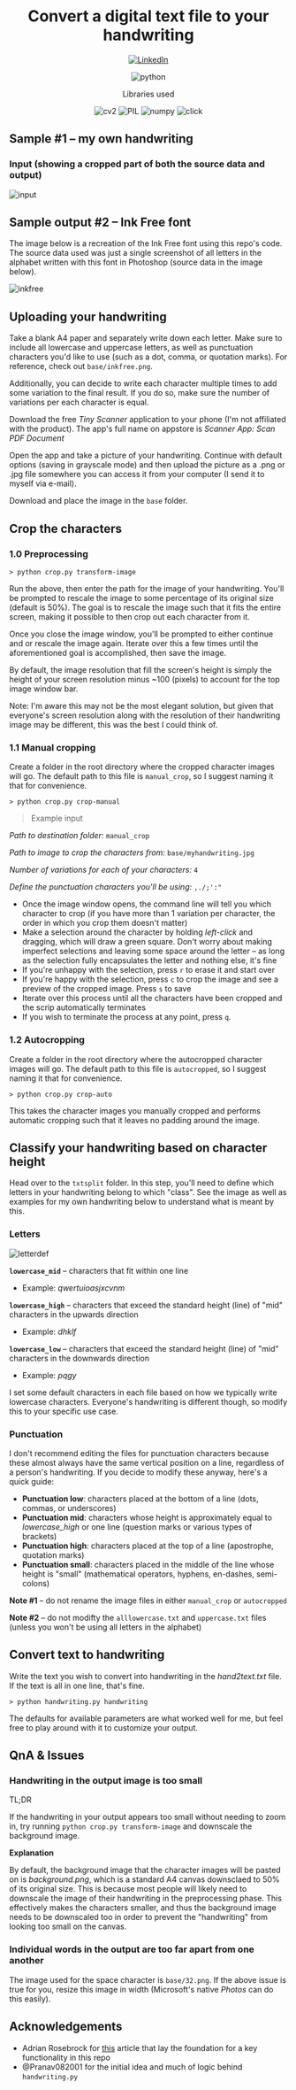 <div align="center">

# Convert a digital text file to your handwriting

<a href='https://www.linkedin.com/in/erik-z%C3%A1vodsk%C3%BD-126a82144/'>![LinkedIn](https://img.shields.io/badge/Erik%20Z%C3%A1vodsk%C3%BD-blue?style=for-the-badge&logo=linkedin&labelColor=blue)</a>

![python](https://camo.githubusercontent.com/3cdf9577401a2c7dceac655bbd37fb2f3ee273a457bf1f2169c602fb80ca56f8/68747470733a2f2f666f7274686562616467652e636f6d2f696d616765732f6261646765732f6d6164652d776974682d707974686f6e2e737667)

Libraries used

![cv2](https://img.shields.io/badge/cv2-blueviolet?style=flat-square)
![PIL](https://img.shields.io/badge/PIL-blueviolet?style=flat-square)
![numpy](https://img.shields.io/badge/numpy-blueviolet?style=flat-square)
![click](https://img.shields.io/badge/altair-blueviolet?style=flat-square)

</div>

## Sample #1 &ndash; my own handwriting

### Input (showing a cropped part of both the source data and output)

![input](./example_data/myhw.png)

## Sample output #2 &ndash; Ink Free font

The image below is a recreation of the Ink Free font using this repo's code. The source data used was just a single screenshot of all letters in the alphabet written with this font in Photoshop (source data in the image below).

![inkfree](./example_data/inkfree.png)

## Uploading your handwriting

Take a blank A4 paper and separately write down each letter. Make sure to include all lowercase and uppercase letters, as well as punctuation characters you'd like to use (such as a dot, comma, or quotation marks). For reference, check out `base/inkfree.png`.

Additionally, you can decide to write each character multiple times to add some variation to the final result. If you do so, make sure the number of variations per each character is equal.

Download the free _Tiny Scanner_ application to your phone (I'm not affiliated with the product). The app's full name on appstore is _Scanner App: Scan PDF Document_

Open the app and take a picture of your handwriting. Continue with default options (saving in grayscale mode) and then upload the picture as a .png or .jpg file somewhere you can access it from your computer (I send it to myself via e-mail).

Download and place the image in the `base` folder.

## Crop the characters

### 1.0 Preprocessing

```
> python crop.py transform-image
```

Run the above, then enter the path for the image of your handwriting. You'll be prompted to rescale the image to some percentage of its original size (default is 50%). The goal is to rescale the image such that it fits the entire screen, making it possible to then crop out each character from it.

Once you close the image window, you'll be prompted to either continue and or rescale the image again. Iterate over this a few times until the aforementioned goal is accomplished, then save the image.

By default, the image resolution that fill the screen's height is simply the height of your screen resolution minus ~100 (pixels) to account for the top image window bar.

Note: I'm aware this may not be the most elegant solution, but given that everyone's screen resolution along with the resolution of their handwriting image may be different, this was the best I could think of.

### 1.1 Manual cropping

Create a folder in the root directory where the cropped character images will go. The default path to this file is `manual_crop`, so I suggest naming it that for convenience.

```
> python crop.py crop-manual
```

> Example input

_Path to destination folder:_ `manual_crop`

_Path to image to crop the characters from:_ `base/myhandwriting.jpg`

_Number of variations for each of your characters:_ `4`

_Define the punctuation characters you'll be using:_ `,./;':"`

- Once the image window opens, the command line will tell you which character to crop (if you have more than 1 variation per character, the order in which you crop them doesn't matter)
- Make a selection around the character by holding _left-click_ and dragging, which will draw a green square. Don't worry about making imperfect selections and leaving some space around the letter &ndash; as long as the selection fully encapsulates the letter and nothing else, it's fine
- If you're unhappy with the selection, press `r` to erase it and start over
- If you're happy with the selection, press `c` to crop the image and see a preview of the cropped image. Press `s` to save
- Iterate over this process until all the characters have been cropped and the scrip automatically terminates
- If you wish to terminate the process at any point, press `q`.

### 1.2 Autocropping

Create a folder in the root directory where the autocropped character images will go. The default path to this file is `autocropped`, so I suggest naming it that for convenience.

```
> python crop.py crop-auto
```

This takes the character images you manually cropped and performs automatic cropping such that it leaves no padding around the image.

## Classify your handwriting based on character height

Head over to the `txtsplit` folder. In this step, you'll need to define which letters in your handwriting belong to which "class". See the image as well as examples for my own handwriting below to understand what is meant by this.

### Letters

![letterdef](./example_data/letterdef.png)

**`lowercase_mid`** &ndash; characters that fit within one line

- Example: _qwertuioasjxcvnm_

**`lowercase_high`** &ndash; characters that exceed the standard height (line) of "mid" characters in the upwards direction

- Example: _dhklf_

**`lowercase_low`** &ndash; characters that exceed the standard height (line) of "mid" characters in the downwards direction

- Example: _pqgy_

I set some default characters in each file based on how we typically write lowercase characters. Everyone's handwriting is different though, so modify this to your specific use case.

### Punctuation

I don't recommend editing the files for punctuation characters because these almost always have the same vertical position on a line, regardless of a person's handwriting. If you decide to modify these anyway, here's a quick guide:

- **Punctuation low**: characters placed at the bottom of a line (dots, commas, or underscores)
- **Punctuation mid**: characters whose height is approximately equal to _lowercase_high_ or one line (question marks or various types of brackets)
- **Punctuation high**: characters placed at the top of a line (apostrophe, quotation marks)
- **Punctuation small**: characters placed in the middle of the line whose height is "small" (mathematical operators, hyphens, en-dashes, semi-colons)

**Note #1** &ndash; do not rename the image files in either `manual_crop` or `autocropped`

**Note #2** &ndash; do not modifty the `alllowercase.txt` and `uppercase.txt` files (unless you won't be using all letters in the alphabet)

## Convert text to handwriting

Write the text you wish to convert into handwriting in the _hand2text.txt_ file. If the text is all in one line, that's fine.

```
> python handwriting.py handwriting
```

The defaults for available parameters are what worked well for me, but feel free to play around with it to customize your output.

## QnA & Issues

### Handwriting in the output image is too small

TL;DR

If the handwriting in your output appears too small without needing to zoom in, try running `python crop.py transform-image` and downscale the background image.

**Explanation**

By default, the background image that the character images will be pasted on is _background.png_, which is a standard A4 canvas downsclaed to 50% of its original size. This is because most people will likely need to downscale the image of their handwriting in the preprocessing phase. This effectively makes the characters smaller, and thus the background image needs to be downscaled too in order to prevent the "handwriting" from looking too small on the canvas.

### Individual words in the output are too far apart from one another

The image used for the space character is `base/32.png`. If the above issue is true for you, resize this image in width (Microsoft's native _Photos_ can do this easily).

## Acknowledgements

- Adrian Rosebrock for [this](https://www.pyimagesearch.com/2015/03/09/capturing-mouse-click-events-with-python-and-opencv/) article that lay the foundation for a key functionality in this repo
- @Pranav082001 for the initial idea and much of logic behind `handwriting.py`
